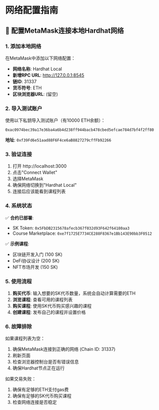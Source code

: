 # 网络配置指南

## 🔧 配置MetaMask连接本地Hardhat网络

### 1. 添加本地网络

在MetaMask中添加以下网络配置：

- **网络名称**: Hardhat Local
- **新增RPC URL**: http://127.0.0.1:8545
- **链ID**: 31337
- **货币符号**: ETH
- **区块浏览器URL**: (留空)

### 2. 导入测试账户

使用以下私钥导入测试账户（有10000 ETH余额）：

```
0xac0974bec39a17e36ba4a6b4d238ff944bacb478cbed5efcae784d7bf4f2ff80
```

**地址**: `0xf39Fd6e51aad88F6F4ce6aB8827279cffFb92266`

### 3. 验证连接

1. 打开 http://localhost:3000
2. 点击"Connect Wallet"
3. 选择MetaMask
4. 确保网络切换到"Hardhat Local"
5. 连接后应该能看到课程列表

### 4. 系统状态

✅ **合约已部署**:
- SK Token: `0x5FbDB2315678afecb367f032d93F642f64180aa3`
- Course Marketplace: `0xe7f1725E7734CE288F8367e1Bb143E90bb3F0512`

✅ **示例课程**:
- 区块链开发入门 (100 SK)
- DeFi协议设计 (200 SK)  
- NFT市场开发 (150 SK)

### 5. 使用流程

1. **购买代币**: 输入想要的SK代币数量，系统会自动计算需要的ETH
2. **浏览课程**: 查看可用的课程列表
3. **购买课程**: 使用SK代币购买感兴趣的课程
4. **创建课程**: 发布自己的课程并设置价格

### 6. 故障排除

如果课程列表为空：
1. 确保MetaMask连接到正确的网络 (Chain ID: 31337)
2. 刷新页面
3. 检查浏览器控制台是否有错误信息
4. 确保Hardhat节点正在运行

如果交易失败：
1. 确保有足够的ETH支付gas费
2. 确保有足够的SK代币购买课程
3. 检查网络连接是否稳定 
